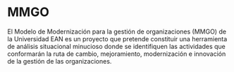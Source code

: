 # MMGO
El Modelo de Modernización para la gestión de organizaciones (MMGO) de la Universidad EAN es un proyecto que pretende constituir una herramienta de análisis situacional minucioso donde se identifiquen las actividades que conformarán la ruta de cambio, mejoramiento, modernización e innovación de la gestión de las organizaciones.
